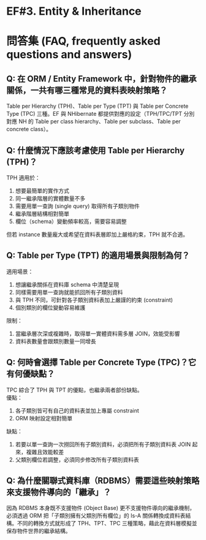 # EF#3. Entity & Inheritance

# 問答集 (FAQ, frequently asked questions and answers)

## Q: 在 ORM / Entity Framework 中，針對物件的繼承關係，一共有哪三種常見的資料表映射策略？
Table per Hierarchy (TPH)、Table per Type (TPT) 與 Table per Concrete Type (TPC) 三種。EF 與 NHibernate 都提供對應的設定（TPH/TPC/TPT 分別對應 NH 的 Table per class hierarchy、Table per subclass、Table per concrete class）。

## Q: 什麼情況下應該考慮使用 Table per Hierarchy (TPH)？
TPH 適用於：
1. 想要最簡單的實作方式  
2. 同一繼承階層的實體數量不多  
3. 需要用單一查詢 (single query) 取得所有子類別物件  
4. 繼承階層結構相對簡單  
5. 欄位（schema）變動頻率較高，需要容易調整  

但若 instance 數量龐大或希望在資料表層即加上嚴格約束，TPH 就不合適。

## Q: Table per Type (TPT) 的適用場景與限制為何？
適用場景：  
1. 想讓繼承關係在資料庫 schema 中清楚呈現  
2. 同樣需要用單一查詢就能抓回所有子類別資料  
3. 與 TPH 不同，可針對各子類別資料表加上嚴謹的約束 (constraint)  
4. 個別類別的欄位變動容易維護  

限制：  
1. 當繼承層次深或複雜時，取得單一實體資料需多層 JOIN，效能受影響  
2. 資料表數量會跟類別數量一同增長

## Q: 何時會選擇 Table per Concrete Type (TPC)？它有何優缺點？
TPC 綜合了 TPH 與 TPT 的優點，也繼承兩者部份缺點。  
優點：  
1. 各子類別皆可有自己的資料表並加上專屬 constraint  
2. ORM 映射設定相對簡單  

缺點：  
1. 若要以單一查詢一次撈回所有子類別資料，必須把所有子類別資料表 JOIN 起來，複雜且效能較差  
2. 父類別欄位若調整，必須同步修改所有子類別資料表

## Q: 為什麼關聯式資料庫（RDBMS）需要這些映射策略來支援物件導向的「繼承」？
因為 RDBMS 本身既不支援物件 (Object Base) 更不支援物件導向的繼承機制，必須透過 ORM 把「子類別擁有父類別所有欄位」的 Is-A 關係轉換成資料表結構。不同的轉換方式就形成了 TPH、TPT、TPC 三種策略，藉此在資料層模擬並保存物件世界的繼承結構。